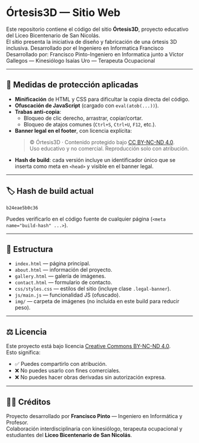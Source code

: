 # Órtesis3D — Sitio Web

Este repositorio contiene el código del sitio **Órtesis3D**, proyecto educativo del Liceo Bicentenario de San Nicolás.  
El sitio presenta la iniciativa de diseño y fabricación de una órtesis 3D inclusiva.  Desarrollado por el Ingeniero en Informatica Francisco
Desarrollado por:
Francisco Pinto-Ingeniero en Informatica
junto a 
Víctor Gallegos — Kinesiólogo
Isaías Uro — Terapeuta Ocupacional

---

## 🔐 Medidas de protección aplicadas
- **Minificación** de HTML y CSS para dificultar la copia directa del código.
- **Ofuscación de JavaScript** (cargado con `eval(atob(...))`).
- **Trabas anti-copia**:
  - Bloqueo de clic derecho, arrastrar, copiar/cortar.
  - Bloqueo de atajos comunes (`Ctrl+S`, `Ctrl+U`, `F12`, etc.).
- **Banner legal en el footer**, con licencia explícita:
  > © Órtesis3D · Contenido protegido bajo [CC BY-NC-ND 4.0](https://creativecommons.org/licenses/by-nc-nd/4.0/).  
  > Uso educativo y no comercial. Reproducción solo con atribución.
- **Hash de build**: cada versión incluye un identificador único que se inserta como meta en `<head>` y visible en el banner legal.

---

## 🏷️ Hash de build actual
`b24eae5b0c36`

Puedes verificarlo en el código fuente de cualquier página (`<meta name="build-hash" ...>`).

---

## 📂 Estructura
- `index.html` — página principal.
- `about.html` — información del proyecto.
- `gallery.html` — galería de imágenes.
- `contact.html` — formulario de contacto.
- `css/styles.css` — estilos del sitio (incluye clase `.legal-banner`).
- `js/main.js` — funcionalidad JS (ofuscado).
- `img/` — carpeta de imágenes (no incluida en este build para reducir peso).

---

## ⚖️ Licencia
Este proyecto está bajo licencia [Creative Commons BY-NC-ND 4.0](https://creativecommons.org/licenses/by-nc-nd/4.0/).  
Esto significa:
- ✅ Puedes compartirlo con atribución.
- ❌ No puedes usarlo con fines comerciales.
- ❌ No puedes hacer obras derivadas sin autorización expresa.

---

## 👨‍💻 Créditos
Proyecto desarrollado por **Francisco Pinto** — Ingeniero en Informática y Profesor.  
Colaboración interdisciplinaria con kinesiólogo, terapeuta ocupacional y estudiantes del **Liceo Bicentenario de San Nicolás**.
